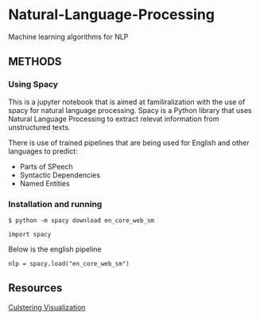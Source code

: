 # Natural-Language-Processing

Machine learning algorithms for NLP

## METHODS
### Using Spacy

This is a jupyter notebook that is aimed at familiralization with the use of spacy for natural language processing.
Spacy is a Python library that uses Natural Language Processing to extract relevat information from unstructured texts.

There is use of trained pipelines that are being used for English and other languages to predict:
* Parts of SPeech 
* Syntactic Dependencies
* Named Entities

### Installation and running

```
$ python -m spacy download en_core_web_sm
```
```
import spacy
```
Below is the english pipeline
```
nlp = spacy.load("en_core_web_sm")
```
## Resources
[Culstering Visualization](https://towardsdatascience.com/a-complete-exploratory-data-analysis-and-visualization-for-text-data-29fb1b96fb6a)
